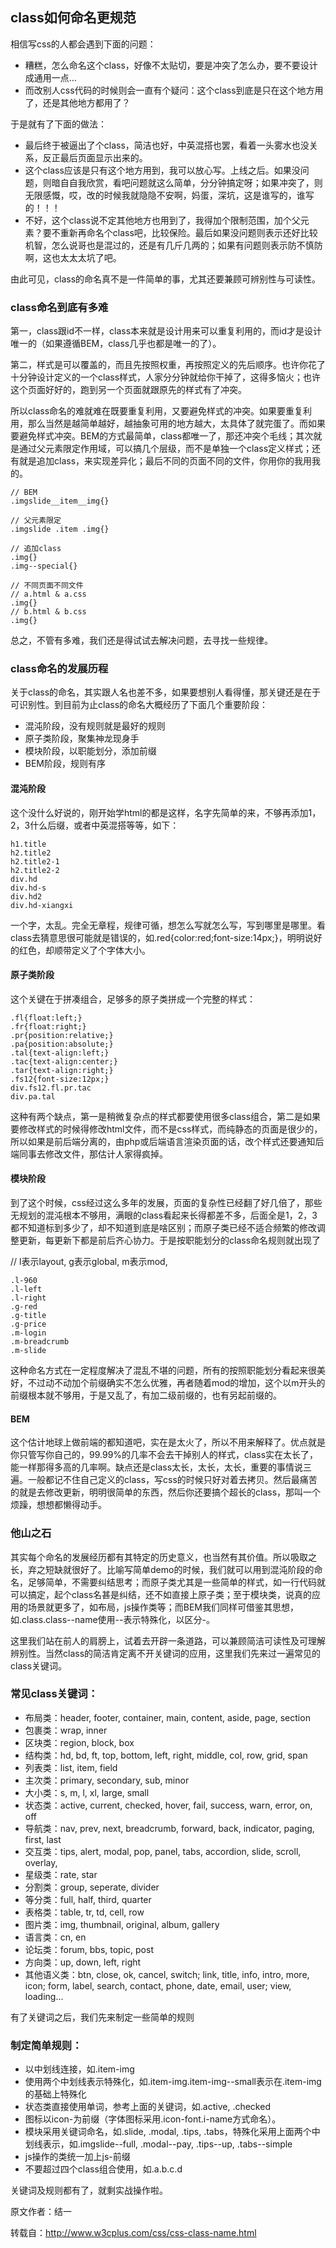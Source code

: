 ## class如何命名更规范

相信写css的人都会遇到下面的问题：

-  糟糕，怎么命名这个class，好像不太贴切，要是冲突了怎么办，要不要设计成通用一点...
- 而改别人css代码的时候则会一直有个疑问：这个class到底是只在这个地方用了，还是其他地方都用了？

于是就有了下面的做法：

- 最后终于被逼出了个class，简洁也好，中英混搭也罢，看着一头雾水也没关系，反正最后页面显示出来的。
- 这个class应该是只有这个地方用到，我可以放心写。上线之后。如果没问题，则暗自自我欣赏，看吧问题就这么简单，分分钟搞定呀；如果冲突了，则无限感慨，哎，改的时候我就隐隐不安啊，妈蛋，深坑，这是谁写的，谁写的！！！
- 不好，这个class说不定其他地方也用到了，我得加个限制范围，加个父元素？要不重新再命名个class吧，比较保险。最后如果没问题则表示还好比较机智，怎么说哥也是混过的，还是有几斤几两的；如果有问题则表示防不慎防啊，这也太太太坑了吧。

由此可见，class的命名真不是一件简单的事，尤其还要兼顾可辨别性与可读性。

### class命名到底有多难

第一，class跟id不一样，class本来就是设计用来可以重复利用的，而id才是设计唯一的（如果遵循BEM，class几乎也都是唯一的了）。

第二，样式是可以覆盖的，而且先按照权重，再按照定义的先后顺序。也许你花了十分钟设计定义的一个class样式，人家分分钟就给你干掉了，这得多恼火；也许这个页面好好的，跑到另一个页面就跟原先的样式有了冲突。

所以class命名的难就难在既要重复利用，又要避免样式的冲突。如果要重复利用，那么当然是越简单越好，越抽象可用的地方越大，太具体了就完蛋了。而如果要避免样式冲突。BEM的方式最简单，class都唯一了，那还冲突个毛线；其次就是通过父元素限定作用域，可以搞几个层级，而不是单独一个class定义样式；还有就是追加class，来实现差异化；最后不同的页面不同的文件，你用你的我用我的。

    // BEM
    .imgslide__item__img{}
     
    // 父元素限定
    .imgslide .item .img{}
     
    // 追加class
    .img{}
    .img--special{}
     
    // 不同页面不同文件
    // a.html & a.css
    .img{}
    // b.html & b.css
    .img{}

总之，不管有多难，我们还是得试试去解决问题，去寻找一些规律。

### class命名的发展历程

关于class的命名，其实跟人名也差不多，如果要想别人看得懂，那关键还是在于可识别性。到目前为止class的命名大概经历了下面几个重要阶段：

- 混沌阶段，没有规则就是最好的规则
- 原子类阶段，聚集神龙现身手
- 模块阶段，以职能划分，添加前缀
- BEM阶段，规则有序

#### 混沌阶段

这个没什么好说的，刚开始学html的都是这样，名字先简单的来，不够再添加1，2，3什么后缀，或者中英混搭等等，如下：

    h1.title
    h2.title2
    h2.title2-1
    h2.title2-2
    div.hd
    div.hd-s
    div.hd2
    div.hd-xiangxi

一个字，太乱。完全无章程，规律可循，想怎么写就怎么写，写到哪里是哪里。看class去猜意思很可能就是错误的，如.red{color:red;font-size:14px;}，明明说好的红色，却顺带定义了个字体大小。

#### 原子类阶段

这个关键在于拼凑组合，足够多的原子类拼成一个完整的样式：

    .fl{float:left;}
    .fr{float:right;}
    .pr{position:relative;}
    .pa{position:absolute;}
    .tal{text-align:left;}
    .tac{text-align:center;}
    .tar{text-align:right;}
    .fs12{font-size:12px;}
    div.fs12.fl.pr.tac
    div.pa.tal

这种有两个缺点，第一是稍微复杂点的样式都要使用很多class组合，第二是如果要修改样式的时候得修改html文件，而不是css样式，而纯静态的页面是很少的，所以如果是前后端分离的，由php或后端语言渲染页面的话，改个样式还要通知后端同事去修改文件，那估计人家得疯掉。

#### 模块阶段

到了这个时候，css经过这么多年的发展，页面的复杂性已经翻了好几倍了，那些无规划的混沌根本不够用，满眼的class看起来长得都差不多，后面全是1，2，3都不知道标到多少了，却不知道到底是啥区别；而原子类已经不适合频繁的修改调整更新，每更新下都是前后齐心协力。于是按职能划分的class命名规则就出现了

// l表示layout,  g表示global,  m表示mod,

    .l-960
    .l-left
    .l-right
    .g-red
    .g-title
    .g-price
    .m-login
    .m-breadcrumb
    .m-slide

这种命名方式在一定程度解决了混乱不堪的问题，所有的按照职能划分看起来很美好，不过动不动加个前缀确实不怎么优雅，再者随着mod的增加，这个以m开头的前缀根本就不够用，于是又乱了，有加二级前缀的，也有另起前缀的。

#### BEM

这个估计地球上做前端的都知道吧，实在是太火了，所以不用来解释了。优点就是你只管写你自己的，99.99%的几率不会去干掉别人的样式，class实在太长了，能一样那得多高的几率啊。缺点还是class太长，太长，太长，重要的事情说三遍。一般都记不住自己定义的class，写css的时候只好对着去拷贝。然后最痛苦的就是去修改更新，明明很简单的东西，然后你还要搞个超长的class，那叫一个烦躁，想想都懒得动手。

### 他山之石

其实每个命名的发展经历都有其特定的历史意义，也当然有其价值。所以吸取之长，弃之短缺就很好了。比喻写简单demo的时候，我们就可以用到混沌阶段的命名，足够简单，不需要纠结思考；而原子类尤其是一些简单的样式，如一行代码就可以搞定，起个class名甚是纠结，还不如直接上原子类；至于模块类，说真的应用的场景就更多了，如布局，js操作类等；而BEM我们同样可借鉴其思想，如.class.class--name使用--表示特殊化，以区分-。

这里我们站在前人的肩膀上，试着去开辟一条道路，可以兼顾简洁可读性及可理解辨别性。当然class的简洁肯定离不开关键词的应用，这里我们先来过一遍常见的class关键词。

### 常见class关键词：

- 布局类：header, footer, container, main, content, aside, page, section
- 包裹类：wrap, inner
- 区块类：region, block, box
- 结构类：hd, bd, ft, top, bottom, left, right, middle, col, row, grid, span
- 列表类：list, item, field
- 主次类：primary, secondary, sub, minor
- 大小类：s, m, l, xl, large, small
- 状态类：active, current, checked, hover, fail, success, warn, error, on, off
- 导航类：nav, prev, next, breadcrumb, forward, back, indicator, paging, first, last
- 交互类：tips, alert, modal, pop, panel, tabs, accordion, slide, scroll, overlay,
- 星级类：rate, star
- 分割类：group, seperate, divider
- 等分类：full, half, third, quarter
- 表格类：table, tr, td, cell, row
- 图片类：img, thumbnail, original, album, gallery
- 语言类：cn, en
- 论坛类：forum, bbs, topic, post
- 方向类：up, down, left, right
- 其他语义类：btn, close, ok, cancel, switch; link, title, info, intro, more, icon; form, label, search, contact, phone, date, email, user; view, loading...

有了关键词之后，我们先来制定一些简单的规则

### 制定简单规则：

- 以中划线连接，如.item-img
- 使用两个中划线表示特殊化，如.item-img.item-img--small表示在.item-img的基础上特殊化
- 状态类直接使用单词，参考上面的关键词，如.active, .checked
- 图标以icon-为前缀（字体图标采用.icon-font.i-name方式命名）。
- 模块采用关键词命名，如.slide, .modal, .tips, .tabs，特殊化采用上面两个中划线表示，如.imgslide--full, .modal--pay, .tips--up, .tabs--simple
- js操作的类统一加上js-前缀
- 不要超过四个class组合使用，如.a.b.c.d

关键词及规则都有了，就剩实战操作啦。


原文作者：结一

转载自：http://www.w3cplus.com/css/css-class-name.html
